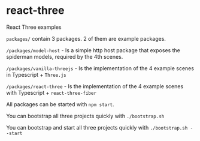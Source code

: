 # react-three
React Three examples

`packages/` contain 3 packages. 2 of them are example packages.

`/packages/model-host` - Is a simple http host package that exposes the spiderman models, required by the 4th scenes.

`/packages/vanilla-threejs` - Is the implementation of the 4 example scenes in Typescript + `Three.js`

`/packages/react-three` - Is the implementation of the 4 example scenes with Typescript + `react-three-fiber`

All packages can be started with `npm start`.

You can bootstrap all three projects quickly with `./bootstrap.sh`

You can bootstrap and start all three projects quickly with `./bootstrap.sh --start`
